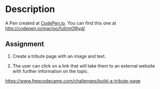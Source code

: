 # Description

A Pen created at [CodePen.io](http://codepen.io/). You can find this one at http://codepen.io/macloo/full/mORjyd/  

## Assignment

1. Create a tribute page with an image and text.

2. The user can click on a link that will take them to an external website with further information on the topic.

https://www.freecodecamp.com/challenges/build-a-tribute-page
